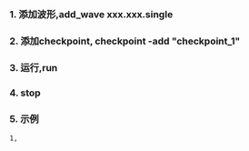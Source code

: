 ### 1. 添加波形,add_wave xxx.xxx.single
### 2. 添加checkpoint, checkpoint -add "checkpoint_1"
### 3. 运行,run
### 4. stop

### 5. 示例
~~~
1,
~~~
